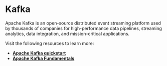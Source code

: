 # **Kafka**

Apache Kafka is an open-source distributed event streaming platform used by thousands of companies for high-performance data pipelines, streaming analytics, data integration, and mission-critical applications.

Visit the following resources to learn more:

- **[Apache Kafka quickstart](https://kafka.apache.org/quickstart)**
- **[Apache Kafka Fundamentals](https://www.youtube.com/watch?v=B5j3uNBH8X4)**
